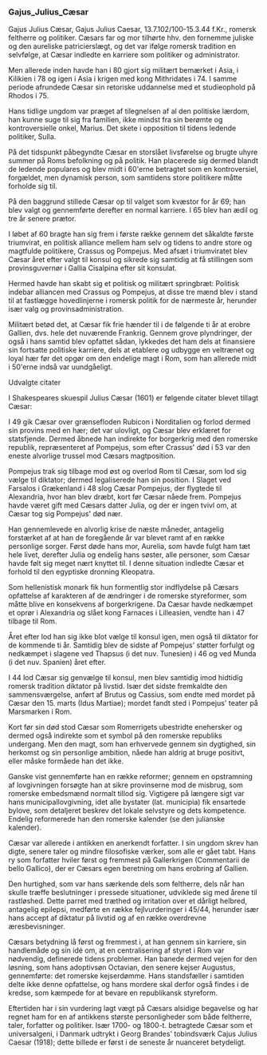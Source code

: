 ### Gajus_Julius_Cæsar


Gajus Julius Cæsar, Gajus Julius Caesar, 13.7.102/100-15.3.44 f.Kr., romersk feltherre og politiker. Cæsars far og mor tilhørte hhv. den fornemme juliske og den aureliske patricierslægt, og det var ifølge romersk tradition en selvfølge, at Cæsar indledte en karriere som politiker og administrator.

Men allerede inden havde han i 80 gjort sig militært bemærket i Asia, i Kilikien i 78 og igen i Asia i krigen med kong Mithridates i 74. I samme periode afrundede Cæsar sin retoriske uddannelse med et studieophold på Rhodos i 75.

Hans tidlige ungdom var præget af tilegnelsen af al den politiske lærdom, han kunne suge til sig fra familien, ikke mindst fra sin berømte og kontroversielle onkel, Marius. Det skete i opposition til tidens ledende politiker, Sulla.

På det tidspunkt påbegyndte Cæsar en storslået livsførelse og brugte uhyre summer på Roms befolkning og på politik. Han placerede sig dermed blandt de ledende populares og blev midt i 60'erne betragtet som en kontroversiel, forgældet, men dynamisk person, som samtidens store politikere måtte forholde sig til.

På den baggrund stillede Cæsar op til valget som kvæstor for år 69; han blev valgt og gennemførte derefter en normal karriere. I 65 blev han ædil og tre år senere prætor.

I løbet af 60 bragte han sig frem i første række gennem det såkaldte første triumvirat, en politisk alliance mellem ham selv og tidens to andre store og magtfulde politikere, Crassus og Pompejus. Med afsæt i triumviratet blev Cæsar året efter valgt til konsul og sikrede sig samtidig at få stillingen som provinsguvernør i Gallia Cisalpina efter sit konsulat.

Hermed havde han skabt sig et politisk og militært springbræt: Politisk indebar alliancen med Crassus og Pompejus, at disse tre mænd blev i stand til at fastlægge hovedlinjerne i romersk politik for de nærmeste år, herunder især valg og provinsadministration.

Militært betød det, at Cæsar fik frie hænder til i de følgende ti år at erobre Gallien, dvs. hele det nuværende Frankrig. Gennem grove plyndringer, der også i hans samtid blev opfattet sådan, lykkedes det ham dels at finansiere sin fortsatte politiske karriere, dels at etablere og udbygge en veltrænet og loyal hær før det opgør om den endelige magt i Rom, som han allerede midt i 50'erne indså var uundgåeligt.


Udvalgte citater


I Shakespeares skuespil Julius Cæsar (1601) er følgende citater blevet tillagt Cæsar:

I 49 gik Cæsar over grænsefloden Rubicon i Norditalien og forlod dermed sin provins med en hær; det var ulovligt, og Cæsar blev erklæret for statsfjende. Dermed åbnede han indirekte for borgerkrig med den romerske republik, repræsenteret af Pompejus, som efter Crassus' død i 53 var den eneste alvorlige trussel mod Cæsars magtposition.

Pompejus trak sig tilbage mod øst og overlod Rom til Cæsar, som lod sig vælge til diktator; dermed legaliserede han sin position. I Slaget ved Farsalos i Grækenland i 48 slog Cæsar Pompejus, der flygtede til Alexandria, hvor han blev dræbt, kort før Cæsar nåede frem. Pompejus havde været gift med Cæsars datter Julia, og der er ingen tvivl om, at Cæsar tog sig Pompejus' død nær.

Han gennemlevede en alvorlig krise de næste måneder, antagelig forstærket af at han de foregående år var blevet ramt af en række personlige sorger. Først døde hans mor, Aurelia, som havde fulgt ham tæt hele livet, derefter Julia og endelig hans søster, alle personer, som Cæsar havde følt sig meget nært knyttet til. I denne situation indledte Cæsar et forhold til den egyptiske dronning Kleopatra.

Som hellenistisk monark fik hun formentlig stor indflydelse på Cæsars opfattelse af karakteren af de ændringer i de romerske styreformer, som måtte blive en konsekvens af borgerkrigene. Da Cæsar havde nedkæmpet et oprør i Alexandria og slået kong Farnaces i Lilleasien, vendte han i 47 tilbage til Rom.

Året efter lod han sig ikke blot vælge til konsul igen, men også til diktator for de kommende ti år. Samtidig blev de sidste af Pompejus' støtter forfulgt og nedkæmpet i slagene ved Thapsus (i det nuv. Tunesien) i 46 og ved Munda (i det nuv. Spanien) året efter.

I 44 lod Cæsar sig genvælge til konsul, men blev samtidig imod hidtidig romersk tradition diktator på livstid. Især det sidste fremkaldte den sammensværgelse, anført af Brutus og Cassius, som endte med mordet på Cæsar den 15. marts (Idus Martiae); mordet fandt sted i Pompejus' teater på Marsmarken i Rom.

Kort før sin død stod Cæsar som Romerrigets ubestridte enehersker og dermed også indirekte som et symbol på den romerske republiks undergang. Men den magt, som han erhvervede gennem sin dygtighed, sin herkomst og sin personlige ambition, nåede han aldrig at bruge positivt, eller måske formåede han det ikke.

Ganske vist gennemførte han en række reformer; gennem en opstramning af lovgivningen forsøgte han at sikre provinserne mod de misbrug, som romerske embedsmænd normalt tillod sig. Vigtigere på længere sigt var hans municipallovgivning, idet alle bystater (lat. municipia) fik ensartede bylove, som detaljeret beskrev det lokale selvstyre og dets kompetence. Endelig reformerede han den romerske kalender (se den julianske kalender).

Cæsar var allerede i antikken en anerkendt forfatter. I sin ungdom skrev han digte, senere taler og mindre filosofiske værker, som alle er gået tabt. Hans ry som forfatter hviler først og fremmest på Gallerkrigen (Commentarii de bello Gallico), der er Cæsars egen beretning om hans erobring af Gallien.

Den hurtighed, som var hans særkende dels som feltherre, dels når han skulle træffe beslutninger i pressede situationer, udviklede sig med årene til rastløshed. Dette parret med træthed og irritation over et dårligt helbred, antagelig epilepsi, medførte en række fejlvurderinger i 45/44, herunder især hans accept af diktatur på livstid og af en række overdrevne æresbevisninger.

Cæsars betydning lå først og fremmest i, at han gennem sin karriere, sin handlemåde og sin idé om, at en centralisering af styret i Rom var nødvendig, definerede tidens problemer. Han banede dermed vejen for den løsning, som hans adoptivsøn Octavian, den senere kejser Augustus, gennemførte: det romerske kejserdømme. Hans standsfæller i samtiden delte ikke denne opfattelse, og hans mordere skal derfor også findes i de kredse, som kæmpede for at bevare en republikansk styreform.

Eftertiden har i sin vurdering lagt vægt på Cæsars alsidige begavelse og har regnet ham for en af antikkens største personligheder som både feltherre, taler, forfatter og politiker. Især 1700- og 1800-t. betragtede Cæsar som et universalgeni, i Danmark udtrykt i Georg Brandes' tobindsværk Cajus Julius Caesar (1918); dette billede er først i de seneste år nuanceret betydeligt.